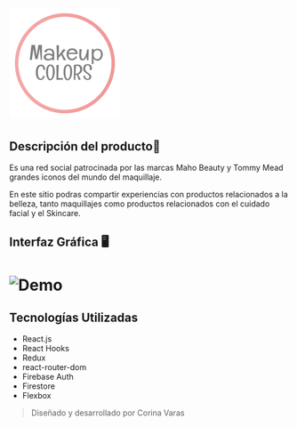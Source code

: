 # ![logo](./src/assets/image/logoMD.png)

## Descripción del producto📎

Es una red social patrocinada por las marcas Maho Beauty y Tommy Mead grandes iconos del mundo del maquillaje.

En este sitio podras compartir experiencias con productos relacionados a la belleza, tanto maquillajes como productos relacionados con el cuidado facial y el Skincare.

## Interfaz Gráfica 🖥
# ![Demo](./src/assets/image/demo.gif)

## Tecnologías Utilizadas

- React.js
- React Hooks
- Redux
- react-router-dom
- Firebase Auth
- Firestore 
- Flexbox


<!-- ## Link de Deploy 🚀

También puedes entrar al deploy en el siguiente [link](https://redsocial-makeup.web.app/) -->

> Diseñado y desarrollado por Corina Varas 



